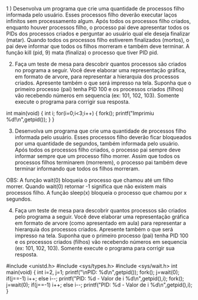 1 ) Desenvolva um programa que crie uma quantidade de processos filho informada pelo usuário. Esses processos filho deverão executar laços infinitos sem processamento algum. Após todos os processos filho criados, enquanto houver processos filho, o processo pai deve apresentar todos os PIDs dos processos criados e perguntar ao usuário qual ele deseja finalizar (matar). Quando todos os processos filho estiverem finalizados (mortos), o pai deve informar que todos os filhos morreram e também deve terminar. A função kill (pid, 9) mata (finaliza) o processo que tiver PID pid.


2) Faça um teste de mesa para descobrir quantos processos são criados no programa a seguir. Você deve elaborar uma representação gráfica, em formato de arvore, para representar a hierarquia dos processos criados. Apresente também o que será impresso na tela. Suponha que o primeiro processo (pai) tenha PID 100 e os processos criados (filhos) vão recebendo números em sequencia (ex: 101, 102, 103). Somente execute o programa para corrigir sua resposta.

int main(void) {
  int i;
  for(i=0;i<3;i++) {
    fork();
    printf("Imprimiu %d!\n",getpid());
  }
}

3) Desenvolva um programa que crie uma quantidade de processos filho informada pelo usuário. Esses processos filho deverão ficar bloqueados por uma quantidade de segundos, também informada pelo usuário. Após todos os processos filho criados, o processo pai sempre deve informar sempre que um processo filho morrer. Assim que todos os processos filhos terminarem (morrerem), o processo pai também deve terminar informando que todos os filhos morreram.

OBS: A função wait(0) bloqueia o processo que chamou até um filho morrer. Quando wait(0) retornar -1 significa que não existem mais processos filho.  A função sleep(x) bloqueia o processo que chamou por x segundos.


4) Faça um teste de mesa para descobrir quantos processos são criados pelo programa a seguir. Você deve elaborar uma representação gráfica em formato de arvore (como apresentado em aula) para representar a hierarquia dos processos criados. Apresente também o que será impresso na tela. Suponha que o primeiro processo (pai) tenha PID 100 e os processos criados (filhos) vão recebendo números em sequencia (ex: 101, 102, 103). Somente execute o programa para corrigir sua resposta.

#include <unistd.h>
#include <sys/types.h>
#include <sys/wait.h>
int main(void) {
 int i=2, j=1;
 printf("\nPID: %d\n",getpid());
 fork();
 j=wait(0);
 if(j==-1)
   i++;
 else
   i--;
 printf("PID: %d - Valor de i %d\n",getpid(),i);
 fork();
 j=wait(0);
 if(j==-1)
   i++;
 else
   i--;
 printf("PID: %d - Valor de i %d\n",getpid(),i);
}
